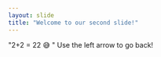 ```yaml
---
layout: slide
title: "Welcome to our second slide!"
---
```

"2+2 = 22 :sweat_smile: "
Use the left arrow to go back!
